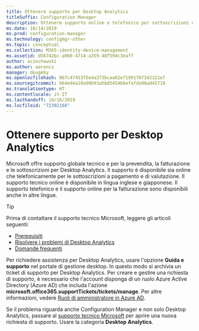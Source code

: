 ```yaml
---
title: Ottenere supporto per Desktop Analytics
titleSuffix: Configuration Manager
description: Ottenere supporto online e telefonico per sottoscrizioni di Desktop Analytics a pagamento e di valutazione.
ms.date: 10/14/2019
ms.prod: configuration-manager
ms.technology: configmgr-other
ms.topic: conceptual
ms.collection: M365-identity-device-management
ms.assetid: d56742bc-a060-4714-a359-48f594c3eaff
author: aczechowski
ms.author: aaroncz
manager: dougeby
ms.openlocfilehash: 067c47453f6e4a373bcaa02e7199176f342321e7
ms.sourcegitcommit: b64ed4a10a90b93a5bd5454b6efafda90ad45718
ms.translationtype: HT
ms.contentlocale: it-IT
ms.lasthandoff: 10/16/2019
ms.locfileid: "72392168"
---
```

# <a name="get-support-for-desktop-analytics"></a>Ottenere supporto per Desktop Analytics

Microsoft offre supporto globale tecnico e per la prevendita, la fatturazione e le sottoscrizioni per Desktop Analytics. Il supporto è disponibile sia online che telefonicamente per le sottoscrizioni a pagamento e di valutazione. Il supporto tecnico online è disponibile in lingua inglese e giapponese. Il supporto telefonico e il supporto online per la fatturazione sono disponibili anche in altre lingue.

> [!TIP]
> Prima di contattare il supporto tecnico Microsoft, leggere gli articoli seguenti:
>
> - [Prerequisiti](/sccm/desktop-analytics/overview#prerequisites)
> - [Risolvere i problemi di Desktop Analytics](/sccm/desktop-analytics/troubleshooting)
> - [Domande frequenti](/sccm/desktop-analytics/faq)

Per richiedere assistenza per Desktop Analytics, usare l'opzione **Guida e supporto** nel portale di gestione desktop. In questo modo si archivia un ticket di supporto per Desktop Analytics. Per creare e gestire una richiesta di supporto, è necessario che l'account disponga di un ruolo Azure Active Directory (Azure AD) che includa l'azione **microsoft.office365.supportTickets/tickets/manage**. Per altre informazioni, vedere [Ruoli di amministratore in Azure AD](https://docs.microsoft.com/azure/active-directory/users-groups-roles/directory-assign-admin-roles).

Se il problema riguarda anche Configuration Manager e non solo Desktop Analytics, passare al [supporto tecnico Microsoft](https://aka.ms/cmcbsupport) per aprire una nuova richiesta di supporto. Usare la categoria **Desktop Analytics**.

